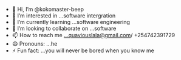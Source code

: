 - 👋 Hi, I’m @kokomaster-beep
- 👀 I’m interested in ...software intergration
- 🌱 I’m currently learning ...software engineering
- 💞️ I’m looking to collaborate on ...software 
- 📫 How to reach me ...quaviouslala@gmail.com/ +254742391729
- 😄 Pronouns: ...he
- ⚡ Fun fact: ...you will never be bored when you know me 

<!---
kokomaster-beep/kokomaster-beep is a ✨ special ✨ repository because its `README.md` (this file) appears on your GitHub profile.
You can click the Preview link to take a look at your changes.
--->
